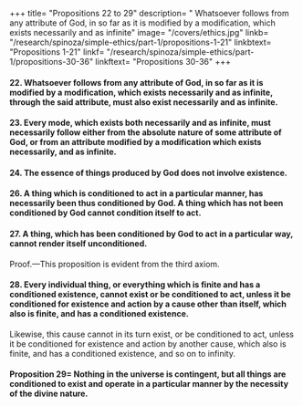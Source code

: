 +++
title=  "Propositions 22 to 29"
description=  " Whatsoever follows from any attribute of God, in so far as it is modified by a modification, which exists necessarily and as infinite"
image=  "/covers/ethics.jpg"
linkb=  "/research/spinoza/simple-ethics/part-1/propositions-1-21"
linkbtext=  "Propositions 1-21"
linkf=  "/research/spinoza/simple-ethics/part-1/propositions-30-36"
linkftext=  "Propositions 30-36"
+++


#### 22. Whatsoever follows from any attribute of God, in so far as it is modified by a modification, which exists necessarily and as infinite, through the said attribute, must also exist necessarily and as infinite.


#### 23. Every mode, which exists both necessarily and as infinite, must necessarily follow either from the absolute nature of some attribute of God, or from an attribute modified by a modification which exists necessarily, and as infinite.

<!-- Proof.—A mode exists in something else, through which it must be conceived (Def. 5), that is (Prop. 15), it exists solely in God, and solely through God can be conceived.
If therefore a mode is conceived as necessarily existing and infinite, it must necessarily be inferred or perceived through some attribute of God, in so far as such attribute is conceived as expressing the infinity and necessity of existence, in other words (Def. 8) eternity; that is, in so far as it is considered absolutely.
A mode, therefore, which necessarily exists as infinite, must follow from the absolute nature of some attribute of God, either immediately (Prop. 21) or through the means of some modification, which follows from the absolute nature of the said attribute; that is (by Prop. 22), which exists necessarily and as infinite.
 -->


#### 24. The essence of things produced by God does not involve existence. 

<!-- Proof=  This proposition is evident from Def. 1.
For that of which the nature (considered in itself) involves existence is self—caused, and exists by the sole necessity of its own nature.
Corollary=  Hence it follows that God is not only the cause of things coming into existence, but also of their continuing in existence, that is, in scholastic phraseology, God is cause of the being of things (essendi rerum).
For whether things exist, or do not exist, whenever we contemplate their essence, we see that it involves neither existence nor duration; consequently, it cannot be the cause of either the one or the other.
God must be the sole cause, inasmuch as to him alone does existence appertain. (Prop. 14, Coroll. 1) Q.E.D.
Proposition 25=  God is the efficient cause not only of the existence of things, but also of their essence.

Proof.—If this is denied, then God is not the cause of the essence of things.
Therefore, the essence of things can (by Axiom 4) be conceived without God.
This (by Prop. 15) is absurd.
Therefore, God is the cause of the essence of things. Q.E.D.
Note.—This proposition follows more clearly from Prop. 16.
For it is evident thereby that, given the divine nature, the essence of things must be inferred from it, no less than their existence—in a word, God must be called the cause of all things, in the same sense as he is called the cause of himself.
This will be made still clearer by the following corollary.
Corollary=  Individual things are nothing but modifications of the attributes of God, or modes by which the attributes of God are expressed in a fixed and definite manner.
The proof appears from Prop. 15 and Def. 5. -->



#### 26. A thing which is conditioned to act in a particular manner, has necessarily been thus conditioned by God. A thing which has not been conditioned by God cannot condition itself to act.

<!-- Proof=  That by which things are said to be conditioned to act in a particular manner is necessarily something positive (this is obvious).
Therefore both of its essence and of its existence God by the necessity of his nature is the efficient cause (Props. 25 and 16).
This is our first point.
Our second point is plainly to be inferred therefrom.
For if a thing, which has not been conditioned by God, could condition itself, the first part of our proof would be false, and this, as we have shown is absurd. -->


#### 27. A thing, which has been conditioned by God to act in a particular way, cannot render itself unconditioned.

Proof.—This proposition is evident from the third axiom.


#### 28. Every individual thing, or everything which is finite and has a conditioned existence, cannot exist or be conditioned to act, unless it be conditioned for existence and action by a cause other than itself, which also is finite, and has a conditioned existence. 

Likewise, this cause cannot in its turn exist, or be conditioned to act, unless it be conditioned for existence and action by another cause, which also is finite, and has a conditioned existence, and so on to infinity.

<!-- Proof=  Whatsoever is conditioned to exist and act, has been thus conditioned by God (by Prop. 26 and Prop. 24, Coroll.).
But that which is finite, and has a conditioned existence, cannot be produced by the absolute nature of any attribute of God.
For whatsoever follows from the absolute nature of any attribute of God is infinite and eternal (by Prop. 21).
It must, therefore, follow from some attribute of God, in so far as the said attribute is considered as in some way modified.
For substance and modes make up the sum total of existence (by Axiom 1 and Def. 3, 5), while modes are merely modifications of the attributes of God.
But from God, or from any of his attributes, in so far as the latter is modified by a modification infinite and eternal, a conditioned thing cannot follow.
For that reason it must follow from, or be conditioned for, existence and action by God or one of his attributes, in so far as the latter are modified by some modification which is finite, and has a conditioned existence.
This is our first point.
Again, this cause or this modification (for the reason by which we established the first part of this proof) must in its turn be conditioned by another cause, which also is finite, and has a conditioned existence, and, again, this last by another (for the same reason); and so on (for the same reason) to infinity. Q.E.D.
Note=  Certain things must be produced immediately by God, namely those things which necessarily follow from his absolute nature, through the means of these primary attributes, which, nevertheless, can neither exist nor be conceived without God, it follows= 
That God is absolutely the proximate cause of those things immediately produced by him.
I say absolutely, not after his kind, as is usually stated.
For the effects of God cannot either exist or be conceived without a cause (Prop. 15 and Prop. 24, Coroll.).
That God cannot properly be styled the remote cause of individual things, except for the sake of distinguishing these from what he immediately produces, or rather from what follows from his absolute nature.
For, by a remote cause, we understand a cause which is in no way conjoined to the effect.
But all things which are, are in God, and so depend on God, that without him they can neither be nor be conceived.-->


#### Proposition 29=  Nothing in the universe is contingent, but all things are conditioned to exist and operate in a particular manner by the necessity of the divine nature. 

<!-- Proof.—Whatsoever is, is in God (Prop. 25). But God cannot be called a thing contingent. -->
<!-- For (by Prop. 11) he exists necessarily, and not contingently.
Further, the modes of the divine nature follow therefrom necessarily, and not contingently (Prop. 16).
They thus follow, whether we consider the divine nature absolutely, or whether we consider it as in any way conditioned to act (Prop. 27).
Further, God is not only the cause of these modes, in so far as they simply exist (by Prop. 24, Coroll.), but also in so far as they are considered as conditioned for operating in a particular manner (Prop. 26).
If they be not conditioned by God (Prop. 26), it is impossible, and not contingent, that they should condition themselves; contrariwise, if they be conditioned by God, it is impossible, and not contingent, that they should render themselves unconditioned.
For that reason, all things are conditioned by the necessity of the divine nature, not only to exist, but also to exist and operate in a particular manner, and there is nothing that is contingent. Q.E.D.
Note.—Before going any further, I wish here to explain, what we should understand by nature viewed as active (natura naturans), and nature viewed as passive (natura naturata).
I say to explain, or rather call attention to it, for I think that, from what has been said, it is sufficiently clear, that by nature viewed as active we should understand that which is in itself, and is conceived through itself, or those attributes of substance, which express eternal and infinite essence, in other words (Prop. 14, Coroll. 1, and Prop. 17, Coroll. 2) God, in so far as he is considered as a free cause.
By nature viewed as passive I understand all that which follows from the necessity of the nature of God, or of any of the attributes of God, that is, all the modes of the attributes of God, in so far as they are considered as things which are in God, and which without God cannot exist or be conceived. -->